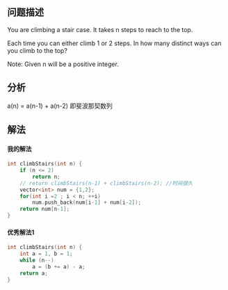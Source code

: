 ## 问题描述
You are climbing a stair case. It takes n steps to reach to the top.

Each time you can either climb 1 or 2 steps. In how many distinct ways can you climb to the top?

Note: Given n will be a positive integer.


## 分析

a(n) = a(n-1) + a(n-2) 即斐波那契数列

## 解法

#### 我的解法
```cpp
int climbStairs(int n) {
    if (n <= 2)
        return n;
    // return climbStairs(n-1) + climbStairs(n-2); //时间很久
    vector<int> num = {1,2};
    for(int i =2 ; i < n; ++i)
        num.push_back(num[i-1] + num[i-2]);
    return num[n-1];
}
```
#### 优秀解法1
```cpp
int climbStairs(int n) {
    int a = 1, b = 1;
    while (n--)
        a = (b += a) - a;
    return a;
}
```

